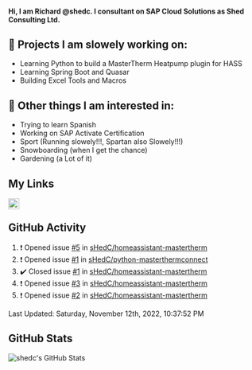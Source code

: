 #### Hi, I am Richard @shedc. I consultant on SAP Cloud Solutions as Shed Consulting Ltd.

## 👋 Projects I am slowely working on:
- Learning Python to build a MasterTherm Heatpump plugin for HASS
- Learning Spring Boot and Quasar
- Building Excel Tools and Macros

## 👀 Other things I am interested in:
- Trying to learn Spanish
- Working on SAP Activate Certification
- Sport (Running slowely!!!, Spartan also Slowely!!!)
- Snowboarding (when I get the chance)
- Gardening (a Lot of it)

## My Links
[<img align="left" alt="shedc | LinkedIn" width="22px" src="https://cdn.jsdelivr.net/npm/simple-icons@v3/icons/linkedin.svg" />][linkedin]

<br/>

## GitHub Activity
<!--RECENT_ACTIVITY:start-->
1. ❗️ Opened issue [#5](https://github.com/sHedC/homeassistant-mastertherm/issues/5) in [sHedC/homeassistant-mastertherm](https://github.com/sHedC/homeassistant-mastertherm)
2. ❗️ Opened issue [#1](https://github.com/sHedC/python-masterthermconnect/issues/1) in [sHedC/python-masterthermconnect](https://github.com/sHedC/python-masterthermconnect)
3. ✔️ Closed issue [#1](https://github.com/sHedC/homeassistant-mastertherm/issues/1) in [sHedC/homeassistant-mastertherm](https://github.com/sHedC/homeassistant-mastertherm)
4. ❗️ Opened issue [#3](https://github.com/sHedC/homeassistant-mastertherm/issues/3) in [sHedC/homeassistant-mastertherm](https://github.com/sHedC/homeassistant-mastertherm)
5. ❗️ Opened issue [#2](https://github.com/sHedC/homeassistant-mastertherm/issues/2) in [sHedC/homeassistant-mastertherm](https://github.com/sHedC/homeassistant-mastertherm)
<!--RECENT_ACTIVITY:end-->
<!--RECENT_ACTIVITY:last_update-->
Last Updated: Saturday, November 12th, 2022, 10:37:52 PM
<!--RECENT_ACTIVITY:last_update_end-->

## GitHub Stats
<img align="left" alt="shedc's GitHub Stats" src="https://github-readme-stats.vercel.app/api?username=shedc&show_icons=true&hide_title=true" />

[linkedin]: https://www.linkedin.com/in/richard-holmes-3314251/
